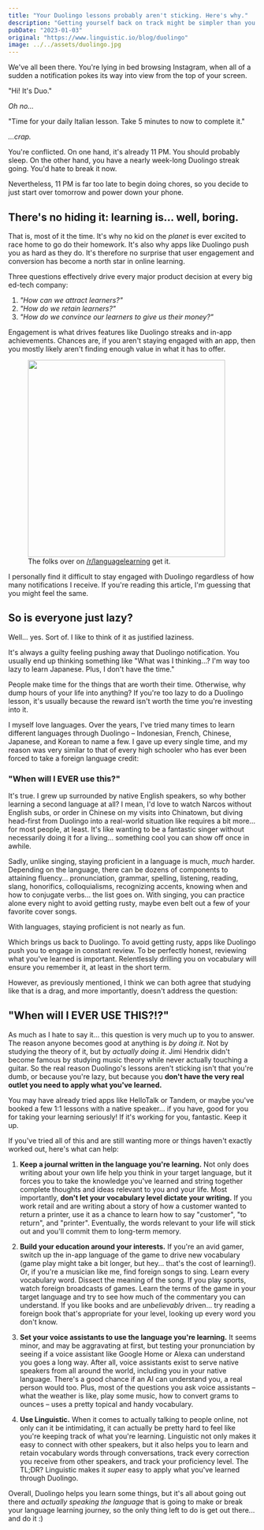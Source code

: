 ```yaml
---
title: "Your Duolingo lessons probably aren't sticking. Here's why."
description: "Getting yourself back on track might be simpler than you think."
pubDate: "2023-01-03"
original: "https://www.linguistic.io/blog/duolingo"
image: ../../assets/duolingo.jpg
---
```


We've all been there. You're lying in bed browsing Instagram, when all of a sudden a notification pokes its way into view from the top of your screen.

"Hi! It's Duo."

_Oh no..._

"Time for your daily Italian lesson. Take 5 minutes to now to complete it."

_...crap._

You're conflicted. On one hand, it's already 11 PM. You should probably sleep. On the other hand, you have a nearly week-long Duolingo streak going. You'd hate to break it now.

Nevertheless, 11 PM is far too late to begin doing chores, so you decide to just start over tomorrow and power down your phone.

## There's no hiding it: learning is... well, boring.

That is, most of it the time. It's why no kid on the _planet_ is ever excited to race home to go do their homework. It's also why apps like Duolingo push you as hard as they do. It's therefore no surprise that user engagement and conversion has become a north star in online learning.

Three questions effectively drive every major product decision at every big ed-tech company:

1. _"How can we attract learners?"_
2. _"How do we retain learners?"_
3. _"How do we convince our learners to give us their money?"_

Engagement is what drives features like Duolingo streaks and in-app achievements. Chances are, if you aren't staying engaged with an app, then you mostly likely aren't finding enough value in what it has to offer.

<figure>

<img width="400px" src="https://i.redd.it/ttn9lexnxf661.jpg">

<figcaption>The folks over on <a href="https://www.reddit.com/r/languagelearning/comments/khq0xn/im_forever_learning/" target="#blank">/r/languagelearning</a> get it.</figcaption>

</figure>

I personally find it difficult to stay engaged with Duolingo regardless of how many notifications I receive. If you're reading this article, I'm guessing that you might feel the same.

## So is everyone just lazy?

Well... yes. Sort of. I like to think of it as justified laziness.

It's always a guilty feeling pushing away that Duolingo notification. You usually end up thinking something like "What was I thinking...? I'm way too lazy to learn Japanese. Plus, I don't have the time."

People make time for the things that are worth their time. Otherwise, why dump hours of your life into anything? If you're too lazy to do a Duolingo lesson, it's usually because the reward isn't worth the time you're investing into it.

I myself love languages. Over the years, I've tried many times to learn different languages through Duolingo – Indonesian, French, Chinese, Japanese, and Korean to name a few. I gave up every single time, and my reason was very similar to that of every high schooler who has ever been forced to take a foreign language credit:

### "When will I EVER use this?"

It's true. I grew up surrounded by native English speakers, so why bother learning a second language at all? I mean, I'd love to watch Narcos without English subs, or order in Chinese on my visits into Chinatown, but diving head-first from Duolingo into a real-world situation like requires a bit more... for most people, at least. It's like wanting to be a fantastic singer without necessarily doing it for a living... something cool you can show off once in awhile.

Sadly, unlike singing, staying proficient in a language is much, _much_ harder. Depending on the language, there can be dozens of components to attaining fluency... pronunciation, grammar, spelling, listening, reading, slang, honorifics, colloquialisms, recognizing accents, knowing when and how to conjugate verbs... the list goes on. With singing, you can practice alone every night to avoid getting rusty, maybe even belt out a few of your favorite cover songs.

With languages, staying proficient is not nearly as fun.

Which brings us back to Duolingo. To avoid getting rusty, apps like Duolingo push you to engage in constant review. To be perfectly honest, reviewing what you've learned is important. Relentlessly drilling you on vocabulary will ensure you remember it, at least in the short term.

However, as previously mentioned, I think we can both agree that studying like that is a drag, and more importantly, doesn't address the question:

## "When will I EVER USE THIS?!?"

As much as I hate to say it... this question is very much up to you to answer. The reason anyone becomes good at anything is _by doing it_. Not by studying the theory of it, but by _actually doing it_. Jimi Hendrix didn't become famous by studying music theory while never actually touching a guitar. So the real reason Duolingo's lessons aren't sticking isn't that you're dumb, or because you're lazy, but because you **don't have the very real outlet you need to apply what you've learned.**

You may have already tried apps like HelloTalk or Tandem, or maybe you've booked a few 1:1 lessons with a native speaker... if you have, good for you for taking your learning seriously! If it's working for you, fantastic. Keep it up.

If you've tried all of this and are still wanting more or things haven't exactly worked out, here's what can help:

1. **Keep a journal written in the language you're learning.** Not only does writing about your own life help you think in your target language, but it forces you to take the knowledge you've learned and string together complete thoughts and ideas relevant to you and your life. Most importantly, **don't let your vocabulary level dictate your writing.** If you work retail and are writing about a story of how a customer wanted to return a printer, use it as a chance to learn how to say "customer", "to return", and "printer". Eventually, the words relevant to your life will stick out and you'll commit them to long-term memory.

2. **Build your education around your interests.** If you're an avid gamer, switch up the in-app language of the game to drive new vocabulary (game play might take a bit longer, but hey... that's the cost of learning!). Or, if you're a musician like me, find foreign songs to sing. Learn every vocabulary word. Dissect the meaning of the song. If you play sports, watch foreign broadcasts of games. Learn the terms of the game in your target language and try to see how much of the commentary you can understand. If you like books and are _unbelievably_ driven... try reading a foreign book that's appropriate for your level, looking up every word you don't know.

3. **Set your voice assistants to use the language you're learning.** It seems minor, and may be aggravating at first, but testing your pronunciation by seeing if a voice assistant like Google Home or Alexa can understand you goes a long way. After all, voice assistants exist to serve native speakers from all around the world, including you in your native language. There's a good chance if an AI can understand you, a real person would too. Plus, most of the questions you ask voice assistants – what the weather is like, play some music, how to convert grams to ounces – uses a pretty topical and handy vocabulary.

4. **Use Linguistic.** When it comes to actually talking to people online, not only can it be intimidating, it can actually be pretty hard to feel like you're keeping track of what you're learning. Linguistic not only makes it easy to connect with other speakers, but it also helps you to learn and retain vocabulary words through conversations, track every correction you receive from other speakers, and track your proficiency level. The TL;DR? Linguistic makes it _super_ easy to apply what you've learned through Duolingo.

Overall, Duolingo helps you learn some things, but it's all about going out there and _actually speaking the language_ that is going to make or break your language learning journey, so the only thing left to do is get out there... and do it :)
